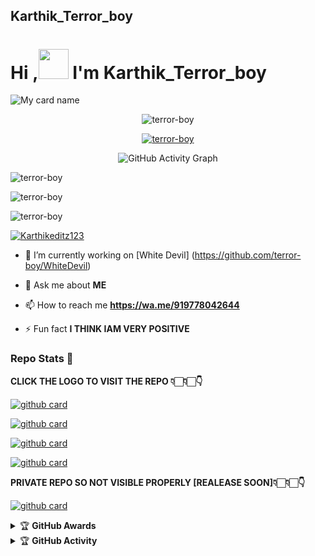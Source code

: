 ## Karthik_Terror_boy

# Hi ,<a href="Hey"><img src="https://raw.githubusercontent.com/TOXIC-DEVIL/TOXIC-DEVIL/TOXIC-DEVIL-OFFICIAL/media/Hi.gif" width="48px"></a> I'm Karthik_Terror_boy&nbsp;

![My card name](https://cardivo.vercel.app/api?name=KARTHIK_TERROR-%20BOY&description=Hi,%20I'm%20a%20moderate%20Developer%20😎&image=https://i.imgur.com/NyoTgJE.png&backgroundColor=#008000&github=terror-boy&&pattern=leaf&colorPattern=%25eaeaea)

<p align="center"> <img src="https://komarev.com/ghpvc/?username=terror-boy&label=Profile%20views&color=0e75b6&style=flat" alt="terror-boy" /> </p>


<p align="center"> <a href="https://github.com/ryo-ma/github-profile-trophy"><img src="https://github-profile-trophy.vercel.app/?username=terror-boy" alt="terror-boy" /></a> </p>


<div align="center">
       
  ![GitHub Activity Graph](https://activity-graph.herokuapp.com/graph?username=terror-boy&bg_color=000000&color=4fff67&line=4fff67&point=ffffff&area=true&hide_border=true)
  </div>
 

<p align="center">
<p><img align="center" src="https://github-readme-stats.vercel.app/api/top-langs?username=terror-boy&show_icons=true&theme=dark&locale=en&layout=compact" alt="terror-boy" /></p>

<p align="center">
<p><img align="center" src="https://github-readme-stats.vercel.app/api?username=terror-boy&show_icons=true&theme=dark&locale=en" alt="terror-boy" /></p>

<p><img align="center" src="https://github-readme-streak-stats.herokuapp.com/?user=terror-boy&theme=dark" alt="terror-boy" /></p>
</p>

<p align="left"> <a href="https://twitter.com/Karthikeditz123" target="blank"><img src="https://img.shields.io/twitter/follow/Karthikeditz123?logo=twitter&style=for-the-badge" alt="Karthikeditz123" /></a> </p>

- 🔭 I’m currently working on [White Devil] (https://github.com/terror-boy/WhiteDevil)

- 💬 Ask me about **ME**

- 📫 How to reach me **https://wa.me/919778042644**

- ⚡ Fun fact **I THINK IAM VERY POSITIVE**


### Repo Stats 🔭

**CLICK THE LOGO TO VISIT THE REPO 👇🏻👇🏻👇**


[![github card](https://github-readme-stats.vercel.app/api/pin/?username=terror-boy&repo=WhiteDevil&theme=dark)](https://github.com/terror-boy/WhiteDevil)




[![github card](https://github-readme-stats.vercel.app/api/pin/?username=terror-boy&repo=White&theme=dark)](https://github.com/terror-boy/White)



[![github card](https://github-readme-stats.vercel.app/api/pin/?username=terror-boy&repo=termux-package-basic&theme=nightowl)](https://github.com/terror-boy/termux-package-basic)



[![github card](https://github-readme-stats.vercel.app/api/pin/?username=terror-boy&repo=whatsapp-bot-collection&theme=dark)](https://github.com/terror-boy/whatsapp-bot-collection)


**PRIVATE REPO SO NOT VISIBLE PROPERLY [REALEASE SOON]👇🏻👇🏻👇**


[![github card](https://github-readme-stats.vercel.app/api/pin/?username=terror-boy&repo=WhiteDevil-UserBot&theme=nightowl)](https://github.com/terror-boy/WhiteDevil-UserBot)






<details>
    <summary>&#127942 <b>GitHub Awards</b></summary><br/>

![Github Trophy](https://github-profile-trophy.vercel.app/?username=terror-boy)

</details>

<details>
    <summary>&#127942 <b>GitHub Activity</b></summary><br/>

![Metrics](https://metrics.lecoq.io/terror-boy?template=classic&repositories.forks=true&languages=1&languages.colors=github&languages.threshold=0%25&config.timezone=Asia%2India)

</details> 

